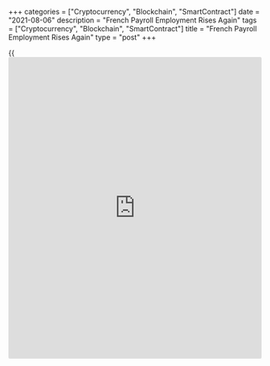 +++
categories = ["Cryptocurrency", "Blockchain", "SmartContract"]
date = "2021-08-06"
description = "French Payroll Employment Rises Again"
tags = ["Cryptocurrency", "Blockchain", "SmartContract"]
title = "French Payroll Employment Rises Again"
type = "post"
+++

{{<iframe id="large-banner" src="https://www.bounty.group/#slide=13.0" width="100%" height="600" scrolling="no" style="border: 0px solid rgb(216, 221, 230); border-radius: 3px;">}}

France's private payroll employment grew for a second straight quarter
in the three months to June, preliminary data from the statistical
office INSEE showed Friday.  
  
Private payroll employment grew 1.2 percent from the previous quarter,
when they rose 0.5 percent.  
  
In the second quarter, 239,500 net job creations were recorded versus
91,400 jobs in the previous quarter.  
  
Overall, by mid-2021, private payroll employment returned to its pre-
crisis level at the end of 2019, INSEE said.

Employment in the construction and non-market services was above the
pre-crisis levels, while in industry and services it remained below.  
  
Temporary employment increased further by 2.4 percent or 17,900 jobs
after 0.7 percent or 4,900 in the first quarter.  
  
Despite strong gains in the five consecutive quarters, temporary
employment remained below its pre-crisis level due to a historic fall of
over 40 percent in the first quarter of 2020, the statistical office
said.  
  
Excluding temporary work, private payroll employment increased by 1.2
percent or 221,600 jobs.

For comments and feedback [contact](https://www.playgroundfx.com/contact/): editorial@rtt[news](https://www.letsplayfx.com/blog/forex-news-website/).com

[Economic News][1]

 **What parts of the world are seeing the best (and worst) economic
performances lately? Click[here][2] to check out our [Econ Scorecard][2]
and find out! See up-to-the-moment [ranking](https://www.playgroundfx.com/blog/crypto-exchange-ranking/)s for the best and worst
performers in [GDP][3], [unemployment rate][4], [inflation][5] and much
more.**

   1. www.rtt[news](https://www.letsplayfx.com/blog/forex-news-website/).com/Content/EconomicNews.aspx
   2. www.rtt[news](https://www.letsplayfx.com/blog/forex-news-website/).com/economic-scorecard/world-rank/unemployment-rate/highest-performance.aspx
   3. www.rtt[news](https://www.letsplayfx.com/blog/forex-news-website/).com/economic-scorecard/world-rank/GDP/highest-performance.aspx
   4. www.rtt[news](https://www.letsplayfx.com/blog/forex-news-website/).com/economic-scorecard/world-rank/unemployment-rate/lowest-performance.aspx
   5. www.rtt[news](https://www.letsplayfx.com/blog/forex-news-website/).com/economic-scorecard/world-rank/CPI/highest-performance.aspx